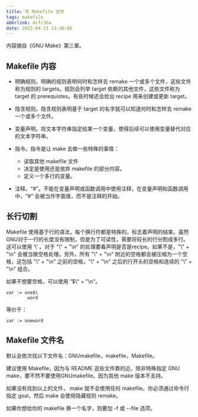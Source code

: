 ```yaml
---
title: 写 Makefile 文件
tags: makefile
abbrlink: dcfc36a
date: 2022-04-21 13:40:05
---
```


内容摘自《GNU Make》第三章。

<!-- more -->

## Makefile 内容

* 明确规则。明确的规则表明何时和怎样去 remake 一个或多个文件，这些文件称为规则的 targets。规则会列举 target 依赖的其他文件，这些文件称为 target 的 prerequistes。有些时候还会给出 recipe 用来创建或更新 target。

* 隐含规则。隐含规则表明基于 target 的名字就可以知道何时和怎样去 remake 一个或多个文件。

* 变量声明。将文本字符串指定给某一个变量，使得后续可以使用变量替代对应的文本字符串。

* 指令。指令是让 make 去做一些特殊的事情：

  * 读取其他 makefile 文件
  * 决定是使用还是放弃 makefile 的部分内容。
  * 定义一个多行的变量。

* 注释。“#”。不能在变量声明或函数调用中使用注释，在变量声明和函数调用中，“#” 会被当作字面值，而不是注释的开始。

## 长行切割

Makefile 使用基于行的语法，每个换行符都是特殊的，标志着声明的结束。虽然GNU对于一行的长度没有限制，但是为了可读性，需要将较长的行分割成多行。这可以使用 ’\\' 。对于 "\\" + "\\n" 的处理要看声明是否是recipe。如果不是，"\\" + "\\n" 会被当做空格处理。另外，所有 "\\" + "\\n" 附近的空格都会被压缩为一个空格，这包括 "\\" + "\\n"  之前的空格，"\\" + "\\n"  之后的行开头的空格和连续的 "\\" + "\\n" 组合。

如果不想要空格，可以使用 ”$\“ + "\n"。

```
var := one$\
		word
```

等价于：

```
var := oneword
```

## Makefile 文件名

默认会依次找以下文件名：GNUmakefile，makefile，Makefile。

建议使用 Makefile，因为与 README 这些文件靠的近。除非特殊指定 GNU make，要不然不要使用GNUmakefile。因为其他 make 版本不支持。

如果没有找到以上的文件， make 就不会使用任何 makefile。你必须通过命令行指定 goal，然后 make 会使用隐藏规则 remake。

如果你想给你的 makefile 换一个名字，则要加 -f 或 --file 选项。



